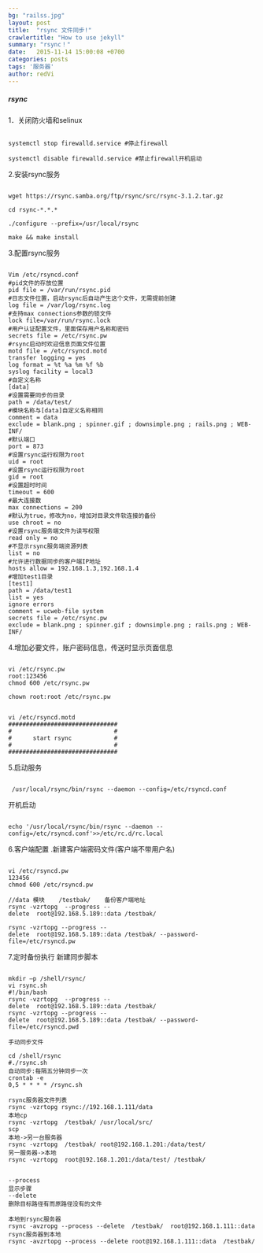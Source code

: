 ```yaml
---
bg: "railss.jpg"
layout: post
title:  "rsync 文件同步!"
crawlertitle: "How to use jekyll"
summary: "rsync！"
date:   2015-11-14 15:00:08 +0700
categories: posts
tags: '服务器'
author: redVi
---
```

##### rsync

1．关闭防火墙和selinux
<pre><code>
systemctl stop firewalld.service #停止firewall 
 
systemctl disable firewalld.service #禁止firewall开机启动
</code></pre> 

2.安装rsync服务
<pre><code>
wget https://rsync.samba.org/ftp/rsync/src/rsync-3.1.2.tar.gz

cd rsync-*.*.*  

./configure --prefix=/usr/local/rsync 

make && make install	
</code></pre>

3.配置rsync服务
<pre><code>
Vim /etc/rsyncd.conf
#pid文件的存放位置  
pid file = /var/run/rsync.pid  
#日志文件位置，启动rsync后自动产生这个文件，无需提前创建  
log file = /var/log/rsync.log  
#支持max connections参数的锁文件  
lock file=/var/run/rsync.lock  
#用户认证配置文件，里面保存用户名称和密码  
secrets file = /etc/rsync.pw  
#rsync启动时欢迎信息页面文件位置  
motd file = /etc/rsyncd.motd  
transfer logging = yes  
log format = %t %a %m %f %b  
syslog facility = local3  
#自定义名称  
[data]  
#设置需要同步的目录  
path = /data/test/  
#模块名称与[data]自定义名称相同  
comment = data  
exclude = blank.png ; spinner.gif ; downsimple.png ; rails.png ; WEB-INF/  
#默认端口  
port = 873  
#设置rsync运行权限为root  
uid = root  
#设置rsync运行权限为root  
gid = root  
#设置超时时间  
timeout = 600  
#最大连接数  
max connections = 200  
#默认为true，修改为no，增加对目录文件软连接的备份  
use chroot = no  
#设置rsync服务端文件为读写权限  
read only = no  
#不显示rsync服务端资源列表  
list = no  
#允许进行数据同步的客户端IP地址  
hosts allow = 192.168.1.3,192.168.1.4
#增加test1目录  
[test1]  
path = /data/test1  
list = yes  
ignore errors  
comment = ucweb-file system  
secrets file = /etc/rsync.pw  
exclude = blank.png ; spinner.gif ; downsimple.png ; rails.png ; WEB-INF/
</code></pre>
4.增加必要文件，账户密码信息，传送时显示页面信息
<pre><code>
vi /etc/rsync.pw 
root:123456 
chmod 600 /etc/rsync.pw
   
chown root:root /etc/rsync.pw	
</code></pre>

<pre><code>
vi /etc/rsyncd.motd
###############################  
#                             # 
#      start rsync            #
#                             #
###############################  	
</code></pre>

5.启动服务
<pre><code>
 /usr/local/rsync/bin/rsync --daemon --config=/etc/rsyncd.conf 
</code></pre>
开机启动
<pre><code>
echo '/usr/local/rsync/bin/rsync --daemon --config=/etc/rsyncd.conf'>>/etc/rc.d/rc.local
</code></pre>
6.客户端配置
.新建客户端密码文件(客户端不带用户名) 
<pre><code>
vi /etc/rsyncd.pw
123456
chmod 600 /etc/rsyncd.pw

//data 模块    /testbak/    备份客户端地址
rsync -vzrtopg  --progress --delete  root@192.168.5.189::data /testbak/

rsync -vzrtopg --progress --delete  root@192.168.5.189::data /testbak/ --password-file=/etc/rsyncd.pw	
</code></pre>
7.定时备份执行
新建同步脚本
<pre><code>
mkdir –p /shell/rsync/
vi rsync.sh  
#!/bin/bash    
rsync -vzrtopg  --progress --delete  root@192.168.5.189::data /testbak/     
rsync -vzrtopg --progress --delete  root@192.168.5.189::data /testbak/ --password-file=/etc/rsyncd.pwd  
  
手动同步文件  
 
cd /shell/rsync
#./rsync.sh      
自动同步:每隔五分钟同步一次  
crontab -e  
0,5 * * * * /rsync.sh 

rsync服务器文件列表
rsync -vzrtopg rsync://192.168.1.111/data
本地cp
rsync -vzrtopg  /testbak/ /usr/local/src/
scp 
本地->另一台服务器
rsync -vzrtopg  /testbak/ root@192.168.1.201:/data/test/
另一服务器->本地
rsync -vzrtopg  root@192.168.1.201:/data/test/ /testbak/


--process
显示步骤
--delete
删除目标路径有而原路径没有的文件

本地到rsync服务器
rsync -avzropg --process --delete  /testbak/  root@192.168.1.111::data
rsync服务器到本地
rsync -avzrtopg --process --delete root@192.168.1.111::data  /testbak/ 	
</code></pre>







